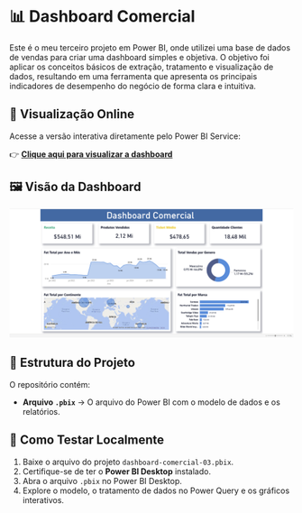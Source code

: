 # 📊 Dashboard Comercial

Este é o meu terceiro projeto em Power BI, onde utilizei uma base de dados de vendas para criar uma dashboard simples e objetiva. O objetivo foi aplicar os conceitos básicos de extração, tratamento e visualização de dados, resultando em uma ferramenta que apresenta os principais indicadores de desempenho do negócio de forma clara e intuitiva.

## 🔗 Visualização Online

Acesse a versão interativa diretamente pelo Power BI Service:

👉 **[Clique aqui para visualizar a dashboard](https://app.powerbi.com/view?r=eyJrIjoiY2RlYjU0ODYtYWM2Mi00Yjc4LTkxMTktYjllMjg5NzZhYjlmIiwidCI6IjMwNGZjMDY5LWM5MTMtNDg0OS04YWFiLTU1ZDEzNmI4MmU2NSJ9)**

## 🖼️ Visão da Dashboard

![](imagens/dashboard-comercial-03.png)

## 📂 Estrutura do Projeto

O repositório contém:

* **Arquivo `.pbix`** → O arquivo do Power BI com o modelo de dados e os relatórios.

## 🧪 Como Testar Localmente

1.  Baixe o arquivo do projeto `dashboard-comercial-03.pbix`.
2.  Certifique-se de ter o **Power BI Desktop** instalado.
3.  Abra o arquivo `.pbix` no Power BI Desktop.
4.  Explore o modelo, o tratamento de dados no Power Query e os gráficos interativos.
